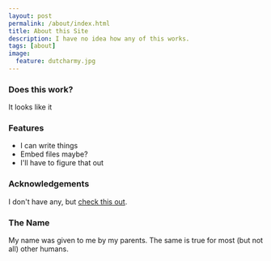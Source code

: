 ```yaml
---
layout: post
permalink: /about/index.html
title: About this Site
description: I have no idea how any of this works.
tags: [about]
image:
  feature: dutcharmy.jpg
---
```


### Does this work?
It looks like it

### Features
* I can write things
* Embed files maybe?
* I'll have to figure that out

### Acknowledgements
I don't have any, but [check this out](https://www.youtube.com/watch?app=desktop&v=dQw4w9WgXcQ).

### The Name
My name was given to me by my parents. The same is true for most (but not all) other humans.